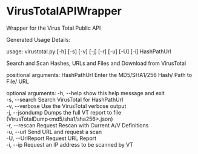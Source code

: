 # VirusTotalAPIWrapper
Wrapper for the Virus Total Public API

Generated Usage Details:

usage: virustotal.py [-h] [-s] [-v] [-j] [-r] [-u] [-U] [-i] HashPathUrl

Search and Scan Hashes, URLs and Files and Download from VirusTotal

positional arguments:
  HashPathUrl      Enter the MD5/SHA1/256 Hash/ Path to File/ URL

optional arguments:
  -h, --help       show this help message and exit<br>
  -s, --search     Search VirusTotal for HashPathUrl<br>
  -v, --verbose    Use the VirusTotal verbose output<br>
  -j, --jsondump   Dumps the full VT report to file<br>
                    (VirusTotalDump<md5/sha1/sha256>.json)<br>
  -r, --rescan     Request Rescan with Current A/V Definitions<br>
  -u, --url        Send URL and request a scan<br>
  -U, --UrlReport  Request URL Report<br>
  -i, --ip         Request an IP address to be scanned by VT<br>
